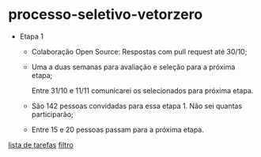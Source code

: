 # processo-seletivo-vetorzero

- Etapa 1

   * Colaboração Open Source: Respostas com pull request até 30/10;

   * Uma a duas semanas para avaliação e seleção para a próxima etapa;

        Entre 31/10 e 11/11 comunicarei os selecionados para próxima etapa.

   * São 142 pessoas convidadas para essa etapa 1. Não sei quantas participarão;

   * Entre 15 e 20 pessoas passam para a próxima etapa.


[lista de tarefas](https://github.com/thisouzadev/lista-de-tarefas)
[filtro](https://github.com/Lorenalgm/DevChallenge/compare/master...thisouzadev:DevChallenge:fix-responsive)
